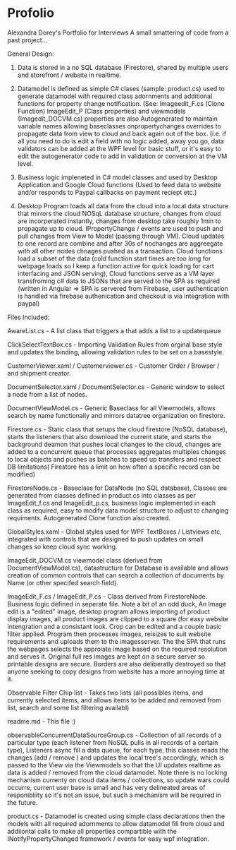 # Profolio

Alexandra Dorey's Portfolio for Interviews
A small smattering of code from a past project...

General Design: 

1. Data is stored in a no SQL database (Firestore), shared by multiple users and storefront / website in realtime. 

2. Datamodel is defined as simple C# clases (sample: product.cs) used to generate datamodel with required class adornments and additional functions for property change notification. (See: Imageedit_F.cs (Clone Function) ImageEdit_P (Class properties) and viewmodels (Imagedit_DOCVM.cs) properties are also Autogenerated to maintain variable names allowing baseclasses onpropertychanges overrides to propagate data from view to cloud and back again out of the box. (i.e. if all you need to do is edit a field with no logic added, away you go, data validators can be added at the WPF level for basic stuff, or it's easy to edit the autogenerator code to add in validation or conversion at the VM level. 
 
3. Business logic impleneted in C# model classes and used by Desktop Application and Google Cloud functions (Used to feed data to website and/or responds to Paypal callbacks on payment reciept etc.) 

4. Desktop Program loads all data from the cloud into a local data structure that mirrors the cloud NOSqL database structure, changes from cloud are incorperated instantly, changes from desktop take roughly 1min to propagate up to cloud. IPropertyChange / events are used to push and pull changes from View to Model (passing through VM). Cloud updates to one record are combine and after 30s of nochanges are aggreegate with all other  nodes chnages pushed as a transaction. Cloud functions load a subset of the data (cold function start times are too long for webpage loads so I keep a function active for quick loading for cart interfacing and JSON serving), Cloud functions serve as a VM layer transfroming c# data to JSONs that are served to the SPA as required (written in Angular => SPA is servered from Firebase, user authentication is handled via firebase authenication and checkout is via integration with paypal)

Files Included:

AwareList.cs - A list class that triggers a that adds a list to a updatequeue

ClickSelectTextBox.cs - Importing Validation Rules from orginal base style and updates the binding, allowing validation rules to be set on a basestyle.

CustomerViewer.xaml / Customerviewer.cs - Customer Order / Browser / and shipment creator.

DocumentSelector.xaml / DocumentSelector.cs - Generic window to select a node from a list of nodes.

DocumentViewModel.cs - Generic Baseclass for all Viewmodels, allows search by name functionally and mirrors datatree organization on firestore.

Firestore.cs - Static class that setups the cloud firestore (NoSQL database), starts the listeners that also download the current state, and starts the background deamon that pushes local changes to the cloud, changes are added to a concurrent queue that processes aggregates multiples changes to local objects and pushes as batches to speed up transfers and respect DB limitations( Firestore has a limit on how often a specific record can be modified)

FirestoreNode.cs - Baseclass for DataNode (no SQL database), Classes are generated from classes defined in product.cs into classes as per ImageEdit_f.cs and ImageEdit_p.cs, business logic implemented in each class as required, easy to modify data model structure to adjust to changing requiments. Autogenerated Clone function also created.

GlobalStyles.xaml - Global styles used for WPF TextBoxes / Listviews etc, integrated with controls that are designed to push updates on small changes so keep cloud sync working. 

ImageEdit_DOCVM.cs viewmodel class (derived from DocumentViewModel.cs), datastructure for Database is available and allows creation of common controls that can search a collection of documents by Name (or other specifed search field).

ImageEdit_F.cs / ImageEdit_P.cs - Class derived from FirestoreNode. Business logic defined in seperate file. Note a bit of an odd duck, An Image edit is a "edited" image, desktop program allows importing of product display images, all product images are clipped to a square (for easy website intengration and a consistant look. Crop can be edited and a couple basic filter applied. Program then processes images, reisizes to suit website requirements and uploads them to the imagesserver. The the SPA that runs the webpages selects the approiate image based on the required resolution and serves it. Original full res images are kept on a secure server so printable designs are secure. Borders are also deliberatly destroyed so that anyone seeking to copy designs from website has a more annoying time at it. 

Observable Filter Chip list - Takes two lists (all possibles items, and currently selected items, and allows items to be added and removed from list, search and some list filtering availabl)

readme.md - This file :)

observableConcurrentDataSourceGroup.cs - Collection of all records of a particular type (each listener from NoSQL pulls in all records of a certain type), Listeners async fill a data queue, for each type, this classes reads the changes (add / remove ) and updates the local tree's accordingly, which is passed to the View via the Viewmodels so that the UI updates realtime as data is added / removed from the cloud datamodel. Note there is no locking mechanism currenty on cloud data items / collections, so update wars could occurre, current user base is small and has very delineated areas of responibliity so it's not an issue, but such a mechanism will be required in the future. 

product.cs - Datamodel is created using simple class declarations then the models with all required adornments to allow datamodel fill from cloud and addiiontal calls to make all properties compartible with the INotifyPropertyChanged framework / events for easy wpf integration.


